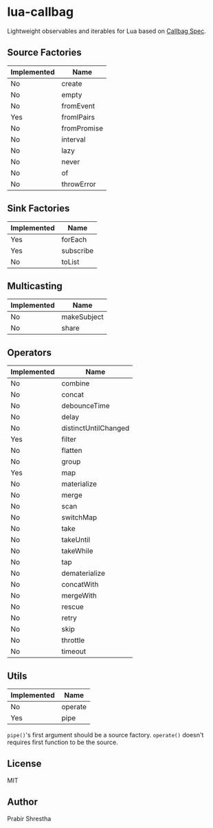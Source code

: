 # lua-callbag

Lightweight observables and iterables for Lua based on [Callbag Spec](https://github.com/callbag/callbag). 

## Source Factories

| Implemented   | Name                                                   |
|---------------|--------------------------------------------------------|
| No            | create                                                 |
| No            | empty                                                  |
| No            | fromEvent                                              |
| Yes           | fromIPairs                                             |
| No            | fromPromise                                            |
| No            | interval                                               |
| No            | lazy                                                   |
| No            | never                                                  |
| No            | of                                                     |
| No            | throwError                                             |

## Sink Factories

| Implemented   | Name                                                   |
|---------------|--------------------------------------------------------|
| Yes           | forEach                                                |
| Yes           | subscribe                                              |
| No            | toList                                                 |

## Multicasting

| Implemented   | Name                                                   |
|---------------|--------------------------------------------------------|
| No            | makeSubject                                            |
| No            | share                                                  |

## Operators

| Implemented   | Name                                                   |
|---------------|--------------------------------------------------------|
| No            | combine                                                |
| No            | concat                                                 |
| No            | debounceTime                                           |
| No            | delay                                                  |
| No            | distinctUntilChanged                                   |
| Yes           | filter                                                 |
| No            | flatten                                                |
| No            | group                                                  |
| Yes           | map                                                    |
| No            | materialize                                            |
| No            | merge                                                  |
| No            | scan                                                   |
| No            | switchMap                                              |
| No            | take                                                   |
| No            | takeUntil                                              |
| No            | takeWhile                                              |
| No            | tap                                                    |
| No            | dematerialize                                          |
| No            | concatWith                                             |
| No            | mergeWith                                              |
| No            | rescue                                                 |
| No            | retry                                                  |
| No            | skip                                                   |
| No            | throttle                                               |
| No            | timeout                                                |

## Utils

| Implemented   | Name                                                   |
|---------------|--------------------------------------------------------|
| No            | operate                                                |
| Yes           | pipe                                                   |

`pipe()`'s first argument should be a source factory.
`operate()` doesn't requires first function to be the source.

## License

MIT

## Author

Prabir Shrestha
